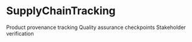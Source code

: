 # SupplyChainTracking
 Product provenance tracking Quality assurance checkpoints Stakeholder verification
